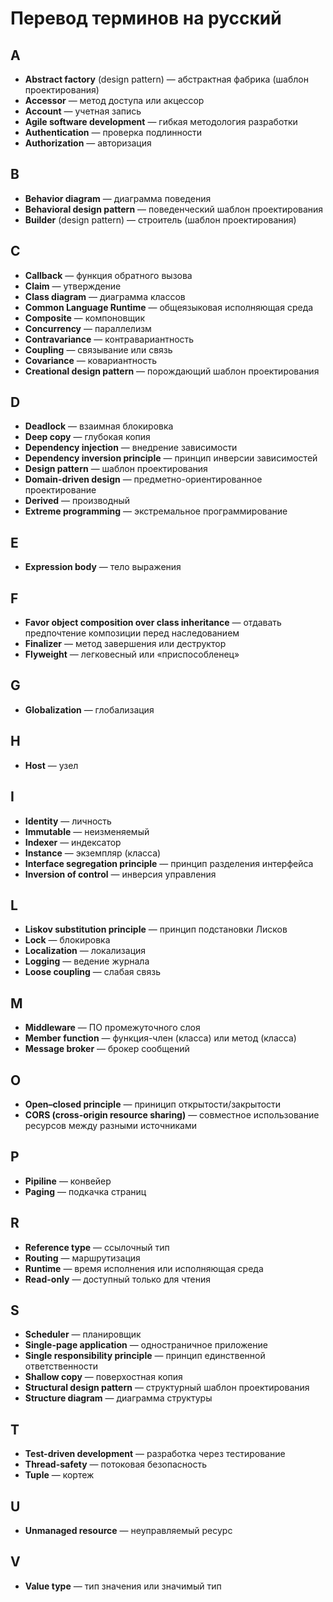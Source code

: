 # Перевод терминов на русский

## A

* **Abstract factory** (design pattern) — абстрактная фабрика (шаблон проектирования)
* **Accessor** — метод доступа или акцессор
* **Account** — учетная запись
* **Agile software development** — гибкая методология разработки
* **Authentication** — проверка подлинности
* **Authorization** — авторизация

## B

* **Behavior diagram** — диаграмма поведения
* **Behavioral design pattern** — поведенческий шаблон проектирования
* **Builder** (design pattern) — строитель (шаблон проектирования)

## C

* **Callback** — функция обратного вызова
* **Claim** — утверждение
* **Class diagram** — диаграмма классов
* **Common Language Runtime** — общеязыковая исполняющая среда
* **Composite** — компоновщик
* **Concurrency** — параллелизм
* **Contravariance** — контравариантность
* **Coupling**  — связывание или связь
* **Covariance** — ковариантность
* **Creational design pattern** — порождающий шаблон проектирования

## D

* **Deadlock** — взаимная блокировка
* **Deep copy** — глубокая копия
* **Dependency injection** — внедрение зависимости
* **Dependency inversion principle** — принцип инверсии зависимостей
* **Design pattern** — шаблон проектирования
* **Domain-driven design** — предметно-ориентированное проектирование
* **Derived** — производный
* **Extreme programming** — экстремальное программирование

## E

* **Expression body** — тело выражения

## F

* **Favor object composition over class inheritance** — отдавать предпочтение композиции перед наследованием
* **Finalizer** — метод завершения или деструктор
* **Flyweight** — легковесный или «приспособленец»

## G

* **Globalization** — глобализация

## H

* **Host** — узел

## I

* **Identity** — личность
* **Immutable** — неизменяемый
* **Indexer** — индексатор
* **Instance** — экземпляр (класса)
* **Interface segregation principle** — принцип разделения интерфейса
* **Inversion of control** — инверсия управления

## L

* **Liskov substitution principle** — принцип подстановки Лисков
* **Lock** — блокировка
* **Localization** — локализация
* **Logging** — ведение журнала
* **Loose coupling** — слабая связь

## M

* **Middleware** — ПО промежуточного слоя
* **Member function** — функция-член (класса) или метод (класса)
* **Message broker** — брокер сообщений

## O

* **Open–closed principle** — приницип открытости/закрытости
* **CORS (cross-origin resource sharing)** — совместное использование ресурсов между разными источниками

## P

* **Pipiline** — конвейер
* **Paging** — подкачка страниц

## R

* **Reference type** — ссылочный тип
* **Routing** — маршрутизация
* **Runtime** — время исполнения или исполняющая среда
* **Read-only** — доступный только для чтения

## S

* **Scheduler** — планировщик
* **Single-page application** — одностраничное приложение
* **Single responsibility principle** — принцип единственной ответственности
* **Shallow copy** — поверхостная копия
* **Structural design pattern** — структурный шаблон проектирования
* **Structure diagram** — диаграмма структуры

## T

* **Test-driven development** — разработка через тестирование
* **Thread-safety** — потоковая безопасность
* **Tuple** — кортеж

## U

* **Unmanaged resource** — неуправляемый ресурс

## V

* **Value type** — тип значения или значимый тип
